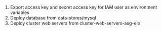 1. Export access key and secret access key for IAM user as environment variables
2. Deploy database from data-stores/mysql
3. Deploy cluster web servers from cluster-web-servers-asg-elb
